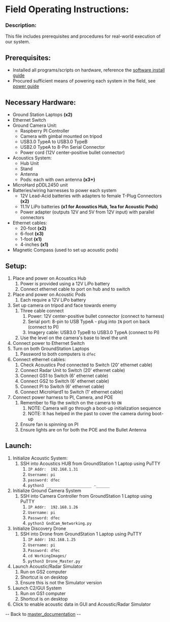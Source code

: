 # Field Operating Instructions:

### Description:
This file includes prerequisites and procedures for real-world execution of our system.


## Prerequisites:
* Installed all programs/scripts on hardware, reference the [software install guide](InstallSoftware.md)
* Procured sufficient means of powering each system in the field, see [power guide](PowerSystem.md)

## Necessary Hardware:
- Ground Station Laptops **(x2)**
- Ethernet Switch
- Ground Camera Unit:
    - Raspberry PI Controller
    - Camera with gimbal mounted on tripod
    - USB3.0 TypeA to USB3.0 TypeB
    - USB2.0 TypeA to 8-Pin Serial Connector
    - Power cord (12V center-positive bullet connector)
- Acoustics System:
    - Hub Unit
    - Stand
    - Antenna
    - Pods: each with own antenna **(x3+)**
- MicroHard pDDL2450 unit
- Batteries/wiring harnesses to power each system
    - 12V Lead-Acid batteries with adapters to female T-Plug Connectors **(x2)**
    - 11.1V LiPo batteries **(x1 for Acoustics Hub, 1ea for Acoustic Pods)**
    - Power adapter (outputs 12V and 5V from 12V input) with parallel connectors
- Ethernet cables: 
    - 20-foot **(x2)**
    - 6-foot **(x3)**
    - 1-foot **(x1)**
    - 4-inches **(x1)**
- Magnetic Compass (used to set up acoustic pods)

## Setup:
1) Place and power on Acoustics Hub
   1) Power is provided using a 12V LiPo battery
   2) Connect ethernet cable to port on hub and to switch
2) Place and power on Acoustic Pods
   1) Each require a 12V LiPo battery
3) Set up camera on tripod and face towards enemy
   1) Three cable connect
      1) Power: 12V center-positive bullet connector (connect to harness)
      2) Serial port: 8-pin to USB TypeA - plug into `IN` port on back (connect to PI)
      3) Imagery cable: USB3.0 TypeB to USB3.0 TypeA (connect to PI)
   2) Use the level on the camera's base to level the unit
4) Connect power to Ethernet Switch
5) Turn on both GroundStation Laptops
   1) Password to both computers is `dfec`
6) Connect ethernet cables:
   1) Check Acoustics Pod connected to Switch (20' ethernet cable)
   2) Connect Radar Unit to Switch (20' ethernet cable)
   3) Connect GS1 to Switch (6' ethernet cable)
   4) Connect GS2 to Switch (6' ethernet cable)
   5) Connect PI to Switch  (6' ethernet cable)
   6) Connect MicroHard1 to Switch (1' ethernet cable)
7) Connect power harness to PI, Camera, and POE
   1) Remember to flip the switch on the camera to `ON`
      1) NOTE: Camera will go through a boot-up initialization sequence
      2) NOTE: It has helped in the past to cover the camera during boot-up
   2) Ensure fan is spinning on PI
   3) Ensure lights are on for both the POE and the Bullet Antenna


## Launch:
1) Initialize Acoustic System:
   1) SSH into Acoustics HUB from GroundStation 1 Laptop using PuTTY
      1) `IP Addr:  192.168.1.31`
      2) `Username: pi`
      3) `password: dfec`
      4) `python3 ____________________ -______`
2) Initialize Ground Camera System
   1) SSH into Camera Controller from GroundStation 1 Laptop using PuTTY
      1) `IP Addr:  192.168.1.26`
      2) `Username: pi`
      3) `Password: dfec`
      4) `python3 GndCam_Networking.py`
3) Initialize Discovery Drone
    1) SSH into Drone from GroundStation 1 Laptop using PuTTY
        1) `IP Addr: 192.168.1.25`
        2) `Username: pi`
        3) `Password: dfec`
        4) `cd WorkingImages/`
        5) `python3 Drone_Master.py`
4) Launch Acoustic/Radar Simulator
   1) Run on GS2 computer
   2) Shortcut is on desktop
   3) Ensure this is not the Simulator version
5) Launch C2/GUI System
   1) Run on GS1 computer
   2) Shortcut is on desktop
6) Click to enable acoustic data in GUI and Acoustic/Radar Simulator

-- Back to [master_documentation](../Documentation/Master_Documentation.md) --